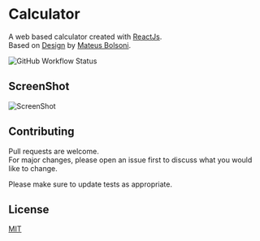 # Calculator

A web based calculator created with [ReactJs](https://reactjs.org/). \
Based on 
[Design](https://dribbble.com/shots/15066200-Calculator-App?utm_source=Clipboard_Shot&utm_campaign=mbolsoni&utm_content=Calculator%20App&utm_medium=Social_Share&utm_source=Clipboard_Shot&utm_campaign=mbolsoni&utm_content=Calculator%20App&utm_medium=Social_Share)
by [Mateus Bolsoni](https://dribbble.com/mbolsoni). 

![GitHub Workflow Status](https://img.shields.io/github/workflow/status/augustinesaidimu/calculator/Release?style=flat-square)

## ScreenShot

![ScreenShot](https://raw.githubusercontent.com/augustinesaidimu/calculator/main/screenshot.png?raw=true)

## Contributing

Pull requests are welcome.\
For major changes, please open an issue first to discuss what you would like to change.

Please make sure to update tests as appropriate.

## License

[MIT](https://choosealicense.com/licenses/mit/)
